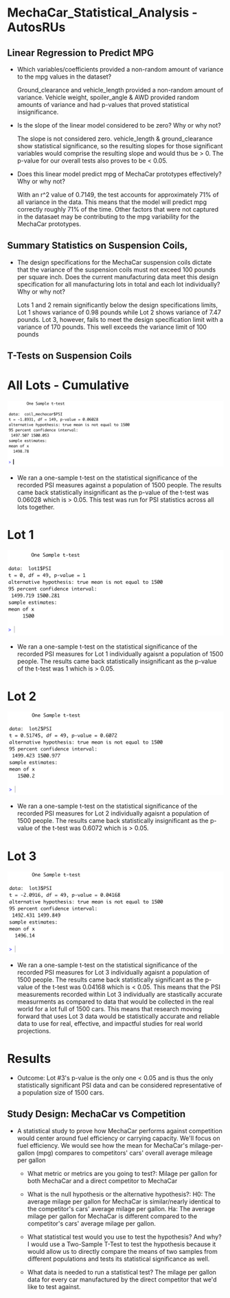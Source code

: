 # MechaCar_Statistical_Analysis - AutosRUs

## Linear Regression to Predict MPG
- Which variables/coefficients provided a non-random amount of variance to the mpg values in the dataset?

  Ground_clearance and vehicle_length provided a non-random amount of variance. Vehicle weight, spoiler_angle & AWD provided random amounts of variance and had p-values that proved statistical insignificance. 

- Is the slope of the linear model considered to be zero? Why or why not?

  The slope is not considered zero. 
  vehicle_length & ground_clearance show statistical significance, so the resulting slopes for those significant variables would comprise the resulting slope and would thus be > 0. 
  The p-value for our overall tests also proves to be < 0.05.

- Does this linear model predict mpg of MechaCar prototypes effectively? Why or why not?

  With an r^2 value of 0.7149, the test accounts for approximately 71% of all variance in the data. 
  This means that the model will predict mpg correctly roughly 71% of the time. 
  Other factors that were not captured in the datasaet may be contributing to the mpg variability for the MechaCar prototypes.
  
## Summary Statistics on Suspension Coils,
- The design specifications for the MechaCar suspension coils dictate that the variance of the suspension coils must not exceed 100 pounds per square inch. Does the current manufacturing data meet this design specification for all manufacturing lots in total and each lot individually? Why or why not?

  Lots 1 and 2 remain significantly below the design specifications limits, Lot 1 shows variance of 0.98 pounds while Lot 2 shows variance of 7.47 pounds.
  Lot 3, however, fails to meet the design specification limit with a variance of 170 pounds. This well exceeds the variance limit of 100 pounds

## T-Tests on Suspension Coils

# All Lots - Cumulative
![All Lots](Resources/Images/all_lots_.png?raw=true "All Lots One-Sample T-Test")
- We ran a one-sample t-test on the statistical significance of the recorded PSI measures against a population of 1500 people. The results came back statistically insignificant as the p-value of the t-test was 0.06028 which is > 0.05. This test was run for PSI statistics across all lots together.


# Lot 1
![Lot 1](Resources/Images/lot_1.png?raw=true "Lot 1 One-Sample T-Test")
- We ran a one-sample t-test on the statistical significance of the recorded PSI measures for Lot 1 individually agaisnt a population of 1500 people. The results came back statistically insignificant as the p-value of the t-test was 1 which is > 0.05. 


# Lot 2
![Lot 2](Resources/Images/lot_2.png?raw=true "Lot 2 One-Sample T-Test")
- We ran a one-sample t-test on the statistical significance of the recorded PSI measures for Lot 2 individually agaisnt a population of 1500 people. The results came back statistically insignificant as the p-value of the t-test was 0.6072 which is > 0.05. 


# Lot 3
![Lot 3](Resources/Images/lot_3.png?raw=true "Lot 3 One-Sample T-Test")
- We ran a one-sample t-test on the statistical significance of the recorded PSI measures for Lot 3 individually agaisnt a population of 1500 people. The results came back statistically significant as the p-value of the t-test was 0.04168 which is < 0.05. This means that the PSI measurements recorded within Lot 3 individually are stastically accurate measurments as compared to data that would be collected in the real world for a lot full of 1500 cars. This means that research moving forward that uses Lot 3 data would be statistically accurate and reliable data to use for real, effective, and impactful studies for real world projections. 


# Results

- Outcome: Lot #3's p-value is the only one < 0.05 and is thus the only statistically significant PSI data and can be considered representative of a population size of 1500 cars.


## Study Design: MechaCar vs Competition

- A statistical study to prove how MechaCar performs against competition would center around fuel efficiency or carrying capacity. We'll focus on fuel efficiency. We would see how the mean for MechaCar's milage-per-gallon (mpg) compares to competitors' cars' overall average mileage per gallon

    - What metric or metrics are you going to test?:
    Milage per gallon for both MechaCar and a direct competitor to MechaCar
    
    - What is the null hypothesis or the alternative hypothesis?:
    H0: The average milage per gallon for MechaCar is similar/nearly identical to the competitor's cars' average milage per gallon.
    Ha: The average milage per gallon for MechaCar is different compared to the competitor's cars' average milage per gallon.

    
    - What statistical test would you use to test the hypothesis? And why?
    I would use a Two-Sample T-Test to test the hypothesis because it would allow us to directly compare the means of two samples from different populations and tests its statistical significance as well.
    
    - What data is needed to run a statistical test?
    The milage per gallon data for every car manufactured by the direct competitor that we'd like to test against.